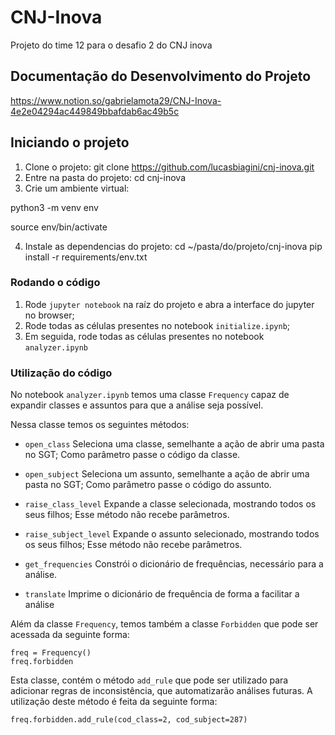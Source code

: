 # CNJ-Inova
Projeto do time 12 para o desafio 2 do CNJ inova

## Documentação do Desenvolvimento do Projeto
https://www.notion.so/gabrielamota29/CNJ-Inova-4e2e04294ac449849bbafdab6ac49b5c

## Iniciando o projeto

1. Clone o projeto:
git clone https://github.com/lucasbiagini/cnj-inova.git
2. Entre na pasta do projeto:
cd cnj-inova
3. Crie um ambiente virtual:

python3 -m venv env

source env/bin/activate

4. Instale as dependencias do projeto:
cd ~/pasta/do/projeto/cnj-inova
pip install -r requirements/env.txt

### Rodando o código

1. Rode `jupyter notebook` na raíz do projeto e abra a interface do jupyter no browser;
2. Rode todas as células presentes no notebook `initialize.ipynb`;
3. Em seguida, rode todas as células presentes no notebook `analyzer.ipynb`

### Utilização do código

No notebook `analyzer.ipynb` temos uma classe `Frequency` capaz de expandir classes e assuntos para que a análise seja possível.

Nessa classe temos os seguintes métodos:
- `open_class` Seleciona uma classe, semelhante a ação de abrir uma pasta no SGT; Como parâmetro passe o código da classe.

- `open_subject` Seleciona um assunto, semelhante a ação de abrir uma pasta no SGT; Como parâmetro passe o código do assunto.

- `raise_class_level` Expande a classe selecionada, mostrando todos os seus filhos; Esse método não recebe parâmetros.

- `raise_subject_level` Expande o assunto selecionado, mostrando todos os seus filhos; Esse método não recebe parâmetros.

- `get_frequencies` Constrói o dicionário de frequências, necessário para a análise.

- `translate` Imprime o dicionário de frequência de forma a facilitar a análise

Além da classe `Frequency`, temos também a classe `Forbidden` que pode ser acessada da seguinte forma:

```
freq = Frequency()
freq.forbidden
```

Esta classe, contém o método `add_rule` que pode ser utilizado para adicionar regras de inconsistência, que automatizarão análises futuras. A utilização deste método é feita da seguinte forma:

```
freq.forbidden.add_rule(cod_class=2, cod_subject=287)
```
